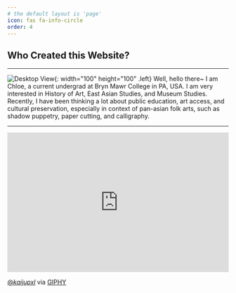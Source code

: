 ```yaml
---
# the default layout is 'page'
icon: fas fa-info-circle
order: 4
---
```


## **Who Created this Website?**
---
![Desktop View](aboutme.png){: width="100" height="100" .left}
Well, hello there~ I am Chloe, a current undergrad at Bryn Mawr College in PA, USA. I am  very interested in History of Art, East Asian Studies, and Museum Studies. Recently, I have been thinking a lot about public education, art access, and cultural preservation, especially in context of pan-asian folk arts, such as shadow puppetry, paper cutting, and calligraphy. 

---
<div style="width:100%;height:0;padding-bottom:63%;position:relative;"><iframe src="https://giphy.com/embed/6705G9I9sUcNCaJF10" width="100%" height="100%" style="position:absolute" frameBorder="0" class="giphy-embed" allowFullScreen></iframe></div>

[@*kaijupxl*](https://giphy.com/channel/kaijupxl/) via [GIPHY](https://giphy.com/gifs/purple-sunset-mountains-6705G9I9sUcNCaJF10)
